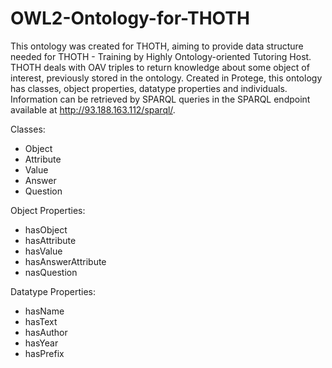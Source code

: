 # OWL2-Ontology-for-THOTH

This ontology was created for THOTH, aiming to provide data structure needed for THOTH - Training by Highly Ontology-oriented Tutoring Host. THOTH deals with OAV triples to return knowledge about some object of interest, previously stored in the ontology. Created in Protege, this ontology has classes, object properties, datatype properties and individuals. Information can be retrieved by SPARQL queries in the SPARQL endpoint available at http://93.188.163.112/sparql/.

Classes:
- Object
- Attribute
- Value
- Answer
- Question

Object Properties:
- hasObject
- hasAttribute
- hasValue
- hasAnswerAttribute
- nasQuestion

Datatype Properties:
- hasName
- hasText
- hasAuthor
- hasYear
- hasPrefix

